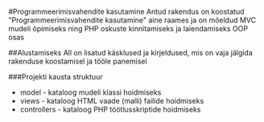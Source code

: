 #Programmeerimisvahendite kasutamine
Antud rakendus on koostatud "Programmeerimisvahendite kasutamine" aine raames ja on mõeldud MVC mudeli õpimiseks ning PHP oskuste kinnitamiseks ja laiendamiseks OOP osas

##Alustamiseks
All on lisatud käsklused ja kirjeldused, mis on vaja jälgida rakenduse koostamisel ja tööle panemisel

###Projekti kausta struktuur
* model - kataloog mudeli klassi hoidmiseks
* views - kataloog HTML vaade (malli) failide hoidmiseks
* controllers - kataloog PHP töötlusskriptide hoidmiseks